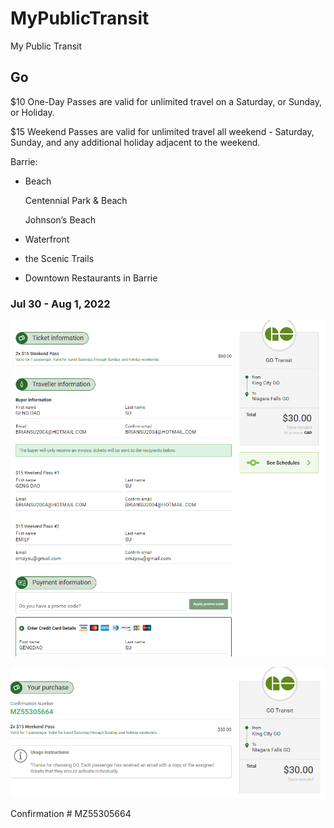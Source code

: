 # MyPublicTransit

My Public Transit

## Go

$10 One-Day Passes are valid for unlimited travel on a Saturday, or Sunday, or Holiday.

$15 Weekend Passes are valid for unlimited travel all weekend - Saturday, Sunday, and any additional holiday adjacent to the weekend.

Barrie:

- Beach

    Centennial Park & Beach

    Johnson’s Beach

- Waterfront
- the Scenic Trails
- Downtown Restaurants in Barrie

### Jul 30 - Aug 1, 2022

![1659150597971](image/README/1659150597971.png)

![1659150653019](image/README/1659150653019.png)

Confirmation # MZ55305664

